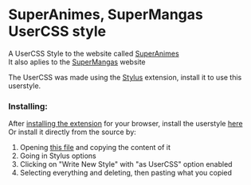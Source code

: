 # SuperAnimes, SuperMangas UserCSS style #

A UserCSS Style to the website called [SuperAnimes](https://www.superanimes.org/)<br>
It also aplies to the [SuperMangas](https://www.supermangas.site/) website

The UserCSS was made using the [Stylus](https://github.com/openstyles/stylus/blob/master/README.md#releases) extension, install it to use this userstyle.

### Installing: ###
After [installing the extension](https://github.com/openstyles/stylus/blob/master/README.md#releases) for your browser, install the userstyle [here](https://userstyles.org/styles/185897/superanimes-supermangas-usercss-from-stake2)<br>
Or install it directly from the source by:
1. Opening [this file](https://github.com/stake2/sa-style/blob/master/sa-style.css) and copying the content of it
2. Going in Stylus options
3. Clicking on "Write New Style" with "as UserCSS" option enabled
4. Selecting everything and deleting, then pasting what you copied
